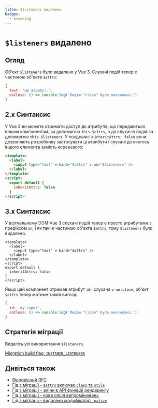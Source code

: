 ```yaml
---
title: $listeners видалено
badges:
  - breaking
---
```


# `$listeners` видалено <MigrationBadges :badges="$frontmatter.badges" />

## Огляд

Об'єкт `$listeners` було видалено у Vue 3. Слухачі подій тепер є частиною об'єкта `$attrs`:

```js
{
  text: 'Це атрибут.',
  onClose: () => console.log('Подію "close" було викликано.')
}
```

## 2.x Синтаксис

У Vue 2 ви можете отримати доступ до атрибутів, що передаються вашим компонентам, за допомогою `this.$attrs`, а до слухачів подій за допомогою `this.$listeners`. 
У поєднанні з `inheritAttrs: false` вони дозволяють розробнику застосувати ці атрибути і слухачі до якогось іншого елемента замість кореневого:

```html
<template>
  <label>
    <input type="text" v-bind="$attrs" v-on="$listeners" />
  </label>
</template>
<script>
  export default {
    inheritAttrs: false
  }
</script>
```

## 3.x Синтаксис

У віртуальному DOM Vue 3 слухачі подій тепер є просто атрибутами з префіксом `on`, і як такі є частиною об'єкта `$attrs`, тому `$listeners` було видалено.

```vue
<template>
  <label>
    <input type="text" v-bind="$attrs" />
  </label>
</template>
<script>
export default {
  inheritAttrs: false
}
</script>
```

Якщо цей компонент отримав атрибут `id` і слухача `v-on:close`, об'єкт `$attrs` тепер матиме такий вигляд:

```js
{
  id: 'my-input',
  onClose: () => console.log('Подію "close" було викликано.')
}
```

## Стратегія міграції

Видаліть усі використання `$listeners`.

[Migration build flag: `INSTANCE_LISTENERS`](../migration-build.html#compat-configuration)

## Дивіться також

- [Відповідний RFC](https://github.com/vuejs/rfcs/blob/master/active-rfcs/0031-attr-fallthrough.md)
- [Гід з міграції - `$attrs` включає `class` та `style` ](./attrs-includes-class-style.md)
- [Гід з міграції - зміни в API функцій рендерингу](./render-function-api.md)
- [Гід з міграції - нова опція випромінювань](./emits-option.md)
- [Гід з міграції - видалено модифікатор `.native`](./v-on-native-modifier-removed.md)
